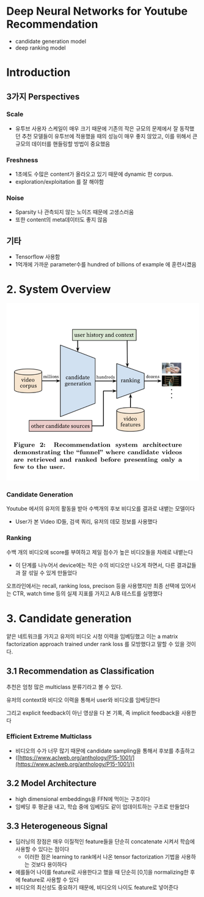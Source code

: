 # Deep Neural Networks for Youtube Recommendation

- candidate generation model
- deep ranking model

# Introduction

## 3가지 Perspectives

### Scale

- 유투브 사용자 스케일이 매우 크기 때문에 기존의 작은 규모의 문제에서 잘 동작했던 추천 모델들이 유투브에 적용했을 때의 성능이 매우 좋지 않았고, 이를 위해서 큰 규모의 데이터를 핸들링할 방법이 중요했음

### Freshness

- 1초에도 수많은 content가 올라오고 있기 때문에 dynamic 한 corpus.
- exploration/exploitation 를 잘 해야함

### Noise

- Sparsity 나 관측되지 않는 노이즈 때문에 고생스러움
- 또한 content의 meta데이터도 좋지 않음

## 기타

- Tensorflow 사용함
- 1억개에 가까운 parameter수를 hundred of billions of example 에 훈련시켰음

# 2. System Overview

![](IMG_0005-b326a7eb-888e-42df-9159-ffe593900005.jpg)

### Candidate Generation

Youtube 에서의 유저의 활동을 받아 수백개의 후보 비디오를 결과로 내뱉는 모델이다 

- User가 본 Video ID들, 검색 쿼리, 유저의 데모 정보를 사용했다

### Ranking

수백 개의 비디오에 score를 부여하고 제일 점수가 높은 비디오들을 차례로 내뱉는다 

- 이 단계를 나누어서 device에는 작은 수의 비디오만 나오게 하면서,  다른 결과값들과 잘 섞일 수 있게 만들었다

오프라인에서는 recall, ranking loss, precison 등을 사용했지만 최종 선택에 있어서는 CTR, watch time 등의 실제 지표를 가지고 A/B 테스트를 실행했다 

# 3. Candidate generation

얕은 네트워크를 가지고 유저의 비디오 시청 이력을 임베딩했고 이는 a matrix factorization approach trained under rank loss 를 모방했다고 말할 수 있을 것이다. 

## 3.1 Recommendation as Classification

추천은 엄청 많은 multiclass 분류기라고 볼 수 있다. 

유저의 context와 비디오 이력을 통해서 user와 비디오를 임베딩한다

그리고 explicit feedback이 아닌 영상을 다 본 기록, 즉 implicit feedback을 사용한다 

### Efficient Extreme Multiclass

- 비디오의 수가 너무 많기 때문에 candidate sampling을 통해서 후보를 추출하고
- ([https://www.aclweb.org/anthology/P15-1001/](https://www.aclweb.org/anthology/P15-1001/))

## 3.2 Model Architecture

- high dimensional embeddings을 FFN에 먹이는 구조이다
- 임베딩 후 평균을 내고, 학습 중에 임베딩도 같이 업데이트하는 구조로 만들었다

## 3.3 Heterogeneous Signal

- 딥러닝의 장점은 매우 이질적인 feature들을 단순히 concatenate 시켜서 학습에 사용할 수 있다는 점이다
    - 이러한 점은 learning to rank에서 나온 tensor factorization 기법을 사용하는 것보다 용이하다
- 예를들어 나이를 feature로 사용한다고 했을 때 단순히 [0,1]을 normalizing한 후에 feature로 사용할 수 있다
- 비디오의 최신성도 중요하기 때문에, 비디오의 나이도 feature로 넣어준다
